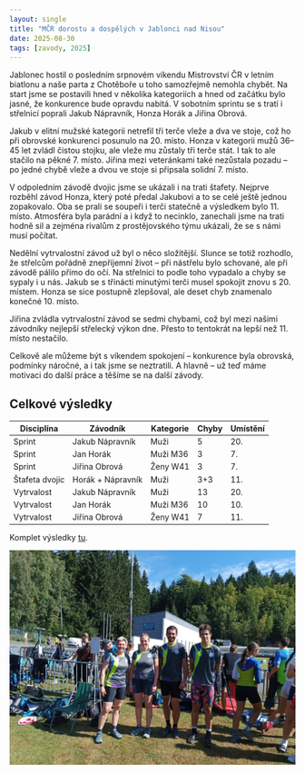 ```yaml
---
layout: single
title: "MČR dorostu a dospělých v Jablonci nad Nisou"
date: 2025-08-30
tags: [zavody, 2025]
---
```


Jablonec hostil o posledním srpnovém víkendu Mistrovství ČR v letním biatlonu a naše parta z Chotěboře u toho samozřejmě nemohla chybět. Na start jsme se postavili hned v několika kategoriích a hned od začátku bylo jasné, že konkurence bude opravdu nabitá. V sobotním sprintu se s tratí i střelnicí poprali Jakub Nápravník, Honza Horák a Jiřina Obrová.

Jakub v elitní mužské kategorii netrefil tři terče vleže a dva ve stoje, což ho při obrovské konkurenci posunulo na 20. místo. Honza v kategorii mužů 36–45 let zvládl čistou stojku, ale vleže mu zůstaly tři terče stát. I tak to ale stačilo na pěkné 7. místo. Jiřina mezi veteránkami také nezůstala pozadu – po jedné chybě vleže a dvou ve stoje si připsala solidní 7. místo.

V odpoledním závodě dvojic jsme se ukázali i na trati štafety. Nejprve rozběhl závod Honza, který poté předal Jakubovi a to se celé ještě jednou zopakovalo. Oba se prali se soupeři i terči statečně a výsledkem bylo 11. místo. Atmosféra byla parádní a i když to necinklo, zanechali jsme na trati hodně sil a zejména rivalům z prostějovského týmu ukázali, že se s námi musí počítat.

Nedělní vytrvalostní závod už byl o něco složitější. Slunce se totiž rozhodlo, že střelcům pořádně znepříjemní život – při nástřelu bylo schované, ale při závodě pálilo přímo do očí. Na střelnici to podle toho vypadalo a chyby se sypaly i u nás. Jakub se s třinácti minutými terči musel spokojit znovu s 20. místem. Honza se sice postupně zlepšoval, ale deset chyb znamenalo konečné 10. místo.

Jiřina zvládla vytrvalostní závod se sedmi chybami, což byl mezi našimi závodníky nejlepší střelecký výkon dne. Přesto to tentokrát na lepší než 11. místo nestačilo.

Celkově ale můžeme být s víkendem spokojení – konkurence byla obrovská, podmínky náročné, a i tak jsme se neztratili. A hlavně – už teď máme motivaci do další práce a těšíme se na další závody.

## Celkové výsledky

| Disciplína     | Závodník          | Kategorie | Chyby | Umístění |
| -------------- | ----------------- | ----------| ----- | -------- |
| Sprint         | Jakub Nápravník   | Muži      | 5     | 20.      |
| Sprint         | Jan Horák         | Muži M36  | 3     | 7.       |
| Sprint         | Jiřina Obrová     | Ženy W41  | 3     | 7.       |
| Štafeta dvojic | Horák + Nápravník | Muži      | 3+3   | 11.      |
| Vytrvalost     | Jakub Nápravník   | Muži      | 13    | 20.      |
| Vytrvalost     | Jan Horák         | Muži M36  | 10    | 10.      |
| Vytrvalost     | Jiřina Obrová     | Ženy W41  | 7     | 11.      |

Komplet výsledky [tu](https://evidence.biatlon.cz/#/udalosti).

![Alt text](/assets/images/gallery/tym/jablonec2025.jpg)

